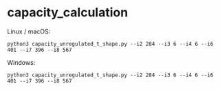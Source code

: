 # capacity_calculation

Linux / macOS:

`python3 capacity_unregulated_t_shape.py --i2 284 --i3 6 --i4 6 --i6 401 --i7 396 --i8 567`

Windows:

`python3 capacity_unregulated_t_shape.py --i2 284 --i3 6 --i4 6 --i6 401 --i7 396 --i8 567`
